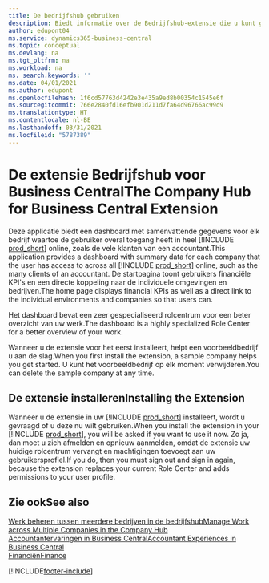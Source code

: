 ```yaml
---
title: De bedrijfshub gebruiken
description: Biedt informatie over de Bedrijfshub-extensie die u kunt gebruiken om werk voor meerdere bedrijven in Business Central te beheren.
author: edupont04
ms.service: dynamics365-business-central
ms.topic: conceptual
ms.devlang: na
ms.tgt_pltfrm: na
ms.workload: na
ms. search.keywords: ''
ms.date: 04/01/2021
ms.author: edupont
ms.openlocfilehash: 1f6cd57763d4242e3e435a9ed8b00354c1545e6f
ms.sourcegitcommit: 766e2840fd16efb901d211d7fa64d96766ac99d9
ms.translationtype: HT
ms.contentlocale: nl-BE
ms.lasthandoff: 03/31/2021
ms.locfileid: "5787389"
---
```

# <a name="the-company-hub-for-business-central-extension"></a><span data-ttu-id="7066b-103">De extensie Bedrijfshub voor Business Central</span><span class="sxs-lookup"><span data-stu-id="7066b-103">The Company Hub for Business Central Extension</span></span>

<span data-ttu-id="7066b-104">Deze applicatie biedt een dashboard met samenvattende gegevens voor elk bedrijf waartoe de gebruiker overal toegang heeft in heel [!INCLUDE [prod_short](includes/prod_short.md)] online, zoals de vele klanten van een accountant.</span><span class="sxs-lookup"><span data-stu-id="7066b-104">This application provides a dashboard with summary data for each company that the user has access to across all [!INCLUDE [prod_short](includes/prod_short.md)] online, such as the many clients of an accountant.</span></span> <span data-ttu-id="7066b-105">De startpagina toont gebruikers financiële KPI's en een directe koppeling naar de individuele omgevingen en bedrijven.</span><span class="sxs-lookup"><span data-stu-id="7066b-105">The home page displays financial KPIs as well as a direct link to the individual environments and companies so that users can.</span></span>

<span data-ttu-id="7066b-106">Het dashboard bevat een zeer gespecialiseerd rolcentrum voor een beter overzicht van uw werk.</span><span class="sxs-lookup"><span data-stu-id="7066b-106">The dashboard is a highly specialized Role Center for a better overview of your work.</span></span>

<span data-ttu-id="7066b-107">Wanneer u de extensie voor het eerst installeert, helpt een voorbeeldbedrijf u aan de slag.</span><span class="sxs-lookup"><span data-stu-id="7066b-107">When you first install the extension, a sample company helps you get started.</span></span> <span data-ttu-id="7066b-108">U kunt het voorbeeldbedrijf op elk moment verwijderen.</span><span class="sxs-lookup"><span data-stu-id="7066b-108">You can delete the sample company at any time.</span></span>

## <a name="installing-the-extension"></a><span data-ttu-id="7066b-109">De extensie installeren</span><span class="sxs-lookup"><span data-stu-id="7066b-109">Installing the Extension</span></span>

<span data-ttu-id="7066b-110">Wanneer u de extensie in uw [!INCLUDE [prod_short](includes/prod_short.md)] installeert, wordt u gevraagd of u deze nu wilt gebruiken.</span><span class="sxs-lookup"><span data-stu-id="7066b-110">When you install the extension in your [!INCLUDE [prod_short](includes/prod_short.md)], you will be asked if you want to use it now.</span></span> <span data-ttu-id="7066b-111">Zo ja, dan moet u zich afmelden en opnieuw aanmelden, omdat de extensie uw huidige rolcentrum vervangt en machtigingen toevoegt aan uw gebruikersprofiel.</span><span class="sxs-lookup"><span data-stu-id="7066b-111">If you do, then you must sign out and sign in again, because the extension replaces your current Role Center and adds permissions to your user profile.</span></span>

## <a name="see-also"></a><span data-ttu-id="7066b-112">Zie ook</span><span class="sxs-lookup"><span data-stu-id="7066b-112">See also</span></span>

[<span data-ttu-id="7066b-113">Werk beheren tussen meerdere bedrijven in de bedrijfshub</span><span class="sxs-lookup"><span data-stu-id="7066b-113">Manage Work across Multiple Companies in the Company Hub</span></span>](company-hub.md)  
[<span data-ttu-id="7066b-114">Accountantervaringen in Business Central</span><span class="sxs-lookup"><span data-stu-id="7066b-114">Accountant Experiences in Business Central </span></span>](finance-accounting.md)  
[<span data-ttu-id="7066b-115">Financiën</span><span class="sxs-lookup"><span data-stu-id="7066b-115">Finance</span></span>](finance.md)  


[!INCLUDE[footer-include](includes/footer-banner.md)]